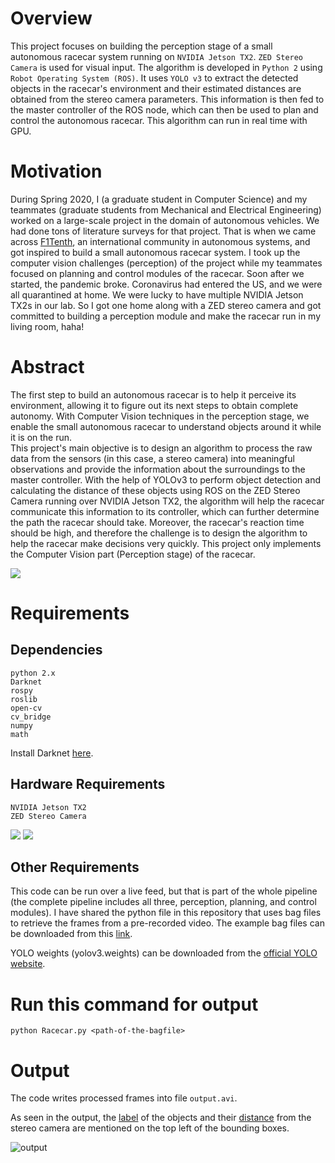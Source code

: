 # Overview
This project focuses on building the perception stage of a small autonomous racecar system running on `NVIDIA Jetson TX2`. `ZED Stereo Camera` is used for visual input. The algorithm is developed in `Python 2` using `Robot Operating System (ROS)`. It uses `YOLO v3` to extract the detected objects in the racecar's environment and their estimated distances are obtained from the stereo camera parameters. This information is then fed to the master controller of the ROS node, which can then be used to plan and control the autonomous racecar. This algorithm can run in real time with GPU.

# Motivation
During Spring 2020, I (a graduate student in Computer Science) and my teammates (graduate students from Mechanical and Electrical Engineering) worked on a large-scale project in the domain of autonomous vehicles. We had done tons of literature surveys for that project. That is when we came across [F1Tenth](https://f1tenth.org/), an international community in autonomous systems, and got inspired to build a small autonomous racecar system. I took up the computer vision challenges (perception) of the project while my teammates focused on planning and control modules of the racecar.
Soon after we started, the pandemic broke. Coronavirus had entered the US, and we were all quarantined at home. We were lucky to have multiple NVIDIA Jetson TX2s in our lab. So I got one home along with a ZED stereo camera and got committed to building a perception module and make the racecar run in my living room, haha!

# Abstract
The first step to build an autonomous racecar is to help it perceive its environment, allowing it to figure out its next steps to obtain complete autonomy. With Computer Vision techniques in the perception stage, we enable the small autonomous racecar to understand objects around it while it is on the run.  
This project's main objective is to design an algorithm to process the raw data from the sensors (in this case, a stereo camera) into meaningful observations and provide the information about the surroundings to the master controller. With the help of YOLOv3 to perform object detection and calculating the distance of these objects using ROS on the ZED Stereo Camera running over NVIDIA Jetson TX2, the algorithm will help the racecar communicate this information to its controller, which can further determine the path the racecar should take. 
Moreover, the racecar's reaction time should be high, and therefore the challenge is to design the algorithm to help the racecar make decisions very quickly. This project only implements the Computer Vision part (Perception stage) of the racecar.

![](https://github.com/kumarapurv/Object-Detection-and-Depth-Sensing-for-a-Small-Autonomous-Racecar-System/blob/main/images/CV%20Proj%20-%20Block%20Diag.jpg)

# Requirements
## Dependencies
```
python 2.x
Darknet
rospy
roslib
open-cv
cv_bridge
numpy
math

```
Install Darknet [here](https://pjreddie.com/darknet/install/).

## Hardware Requirements
```
NVIDIA Jetson TX2
ZED Stereo Camera
```
![](https://github.com/kumarapurv/Object-Detection-and-Depth-Sensing-for-a-Small-Autonomous-Racecar-System/blob/main/images/IMG_20200429_091806.jpg)
![](https://github.com/kumarapurv/Object-Detection-and-Depth-Sensing-for-a-Small-Autonomous-Racecar-System/blob/main/images/IMG_20200429_092927.jpg)

## Other Requirements
This code can be run over a live feed, but that is part of the whole pipeline (the complete pipeline includes all three, perception, planning, and control modules). I have shared the python file in this repository that uses bag files to retrieve the frames from a pre-recorded video. The example bag files can be downloaded from this [link](https://iu.box.com/s/p5ambtjg02qxxj2q0e0kcuj7fcf67h7o).

YOLO weights (yolov3.weights) can be downloaded from the [official YOLO website](https://pjreddie.com/darknet/yolo/).

# Run this command for output
```
python Racecar.py <path-of-the-bagfile>
```

# Output 
The code writes processed frames into file `output.avi`.

As seen in the output, the <ins>label</ins> of the objects and their <ins>distance</ins> from the stereo camera are mentioned on the top left of the bounding boxes.

![output](https://github.com/kumarapurv/Object-Detection-and-Depth-Sensing-for-a-Small-Autonomous-Racecar-System/blob/main/demo/output_1.gif)
